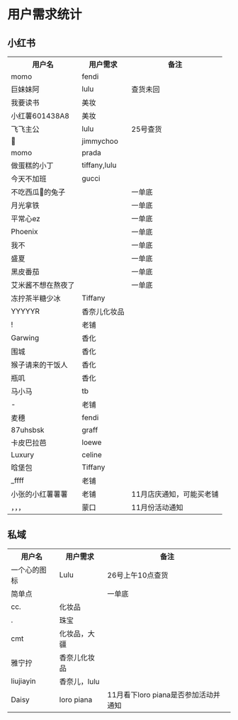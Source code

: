 # 用户需求统计

## 小红书

<table>
    <tr>
        <th>用户名</th>
        <th>用户需求</th>
        <th>备注</th>
    </tr>
    <tr>
        <td>momo</td>
        <td>fendi</td>
        <td></td>
    </tr>
    <tr>
        <td>巨妹妹阿</td>
        <td>lulu</td>
        <td>查货未回</td>
    </tr>
    <tr>
        <td>我要读书</td>
        <td>美妆</td>
        <td></td>
    </tr>
    <tr>
        <td>小红薯601438A8</td>
        <td>美妆</td>
        <td></td>
    </tr>
    <tr>
        <td>飞飞主公</td>
        <td>lulu</td>
        <td>25号查货</td>
    </tr>
    <tr>
        <td>🍞</td>
        <td>jimmychoo</td>
        <td></td>
    </tr>
    <tr>
        <td>momo</td>
        <td>prada</td>
        <td></td>
    </tr>
    <tr>
        <td>做蛋糕的小丁</td>
        <td>tiffany,lulu</td>
        <td></td>
    </tr>
    <tr>
        <td>今天不加班</td>
        <td>gucci</td>
        <td></td>
    </tr>
    <tr>
        <td>不吃西瓜🍉的兔子</td>
        <td></td>
        <td>一单底</td>
    </tr>
    <tr>
        <td>月光拿铁</td>
        <td></td>
        <td>一单底</td>
    </tr>
    <tr>
        <td>平常心ez</td>
        <td></td>
        <td>一单底</td>
    </tr>
    <tr>
        <td>Phoenix</td>
        <td></td>
        <td>一单底</td>
    </tr>
    <tr>
        <td>我不</td>
        <td></td>
        <td>一单底</td>
    </tr>
    <tr>
        <td>盛夏</td>
        <td></td>
        <td>一单底</td>
    </tr>
    <tr>
        <td>黑皮番茄</td>
        <td></td>
        <td>一单底</td>
    </tr>
    <tr>
        <td>艾米酱不想在熬夜了</td>
        <td></td>
        <td>一单底</td>
    </tr>
    <tr>
        <td>冻拧茶半糖少冰</td>
        <td>Tiffany</td>
        <td></td>
    </tr>
    <tr>
        <td>YYYYYR</td>
        <td>香奈儿化妆品</td>
        <td></td>
    </tr>
    <tr>
        <td>!</td>
        <td>老铺</td>
        <td></td>
    </tr>
    <tr>
        <td>Garwing</td>
        <td>香化</td>
        <td></td>
    </tr>
    <tr>
        <td>围城</td>
        <td>香化</td>
        <td></td>
    </tr>
    <tr>
        <td>猴子请来的干饭人</td>
        <td>香化</td>
        <td></td>
    </tr>
    <tr>
        <td>瓶叽</td>
        <td>香化</td>
        <td></td>
    </tr>
    <tr>
        <td>马小马</td>
        <td>tb</td>
        <td></td>
    </tr>
    <tr>
        <td>-</td>
        <td>老铺</td>
        <td></td>
    </tr>
    <tr>
        <td>麦穗</td>
        <td>fendi</td>
        <td></td>
    </tr>
    <tr>
        <td>87uhsbsk</td>
        <td>graff</td>
        <td></td>
    </tr>
    <tr>
        <td>卡皮巴拉芭</td>
        <td>loewe</td>
        <td></td>
    </tr>
    <tr>
        <td>Luxury</td>
        <td>celine</td>
        <td></td>
    </tr>
    <tr>
        <td>晗堡包</td>
        <td>Tiffany</td>
        <td></td>
    </tr>
    <tr>
        <td>_ffff</td>
        <td>老铺</td>
        <td></td>
    </tr>
    <tr>
        <td>小张的小红薯薯薯</td>
        <td>老铺</td>
        <td>11月店庆通知，可能买老铺</td>
    </tr>
    <tr>
        <td>，，，</td>
        <td>蒙口</td>
        <td>11月份活动通知</td>
    </tr>
</table>

## 私域

<table>
    <tr>
        <th>用户名</th>
        <th>用户需求</th>
        <th>备注</th>
    </tr>
    <tr>
        <td>一个心的图标</td>
        <td>Lulu</td>
        <td>26号上午10点查货</td>
    </tr>
    <tr>
        <td>简单点</td>
        <td></td>
        <td>一单底</td>
    </tr>
    <tr>
        <td>cc.</td>
        <td>化妆品</td>
        <td></td>
    </tr>
    <tr>
        <td>.</td>
        <td>珠宝</td>
        <td></td>
    </tr>
    <tr>
        <td>cmt</td>
        <td>化妆品，大疆</td>
        <td></td>
    </tr>
    <tr>
        <td>雅宁拧</td>
        <td>香奈儿化妆品</td>
        <td></td>
    </tr>
    <tr>
        <td>liujiayin</td>
        <td>香奈儿，lulu</td>
        <td></td>
    </tr>
    <tr>
        <td>Daisy</td>
        <td>loro piana</td>
        <td>11月看下loro piana是否参加活动并通知</td>
    </tr>
</table>



